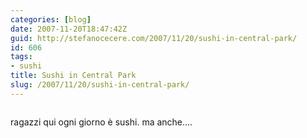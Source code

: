 ```yaml
---
categories: [blog]
date: 2007-11-20T18:47:42Z
guid: http://stefanocecere.com/2007/11/20/sushi-in-central-park/
id: 606
tags:
- sushi
title: Sushi in Central Park
slug: /2007/11/20/sushi-in-central-park/
---
```


<div>
  <a href="http://www.flickr.com/photos/krur/2044756538/" title="photo sharing"><img src="http://farm3.static.flickr.com/2271/2044756538_f24af8ba49.jpg" alt="" /></a>
</div>

ragazzi qui ogni giorno è sushi. ma anche….